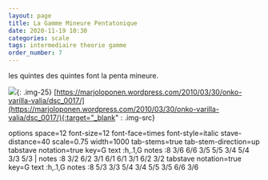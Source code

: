 ```yaml
---
layout: page
title: La Gamme Mineure Pentatonique
date: 2020-11-19 10:30
categories: scale
tags: intermediaire theorie gamme
order_number: 7
---
```


les quintes des quintes font la penta mineure.

![]({{site.baseurl}}/assets/images/art/dsc_0017.jpg){: .img-25}
[https://marjoloponen.wordpress.com/2010/03/30/onko-varilla-valia/dsc_0017/](https://marjoloponen.wordpress.com/2010/03/30/onko-varilla-valia/dsc_0017/){:target="_blank" : .img-src}

<div class="vextab-auto" width=1000>
    options space=12 font-size=12 font-face=times font-style=italic stave-distance=40 scale=0.75 width=1000
    tab-stems=true tab-stem-direction=up
    tabstave notation=true
    key=G
    text :h,.1,G
    notes :8 3/6 6/6 3/5 5/5 3/4 5/4 3/3 5/3 |
    notes :8 3/2 6/2 3/1 6/1 6/1 3/1 6/2 3/2
    tabstave notation=true
    key=G
    text :h,.1,G
    notes :8 5/3 3/3 5/4 3/4 5/5 3/5 6/6 3/6
</div>
